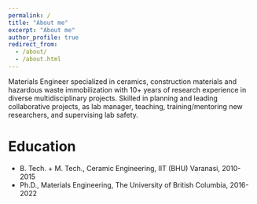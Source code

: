 ```yaml
---
permalink: /
title: "About me"
excerpt: "About me"
author_profile: true
redirect_from:
  - /about/
  - /about.html
---
```


Materials Engineer specialized in ceramics, construction materials and hazardous waste immobilization with 10+ years of research experience in diverse multidisciplinary projects. Skilled in planning and leading collaborative projects, as lab manager, teaching, training/mentoring new researchers, and supervising lab safety.

**Education**
======
* B. Tech. + M. Tech., Ceramic Engineering, IIT (BHU) Varanasi, 2010-2015
* Ph.D., Materials Engineering, The University of British Columbia, 2016-2022
